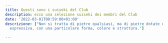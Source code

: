 ```yaml
---
title: Questi sono i suiseki del Club
description: ecco una selezione suiseki dei membri del Club
date: '2022-03-01T00:59:00+01:00'
descrizione: ["Non si tratta di pietre qualsiasi, ma di pietre dotate di notevole forza
  espressiva, con una particolare forma, colore e struttura."]

---
```

